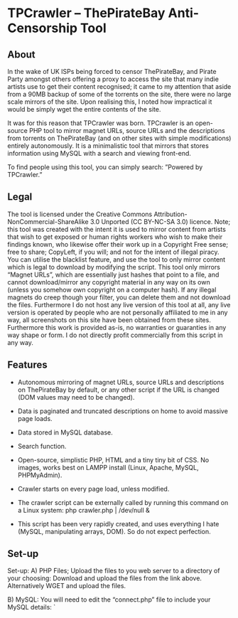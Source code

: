 # TPCrawler – ThePirateBay Anti-Censorship Tool
## About
In the wake of UK ISPs being forced to censor ThePirateBay, and Pirate Party amongst others offering a proxy to access the site that many indie artists use to get their content recognised; it came to my attention that aside from a 90MB backup of some of the torrents on the site, there were no large scale mirrors of the site. Upon realising this, I noted how impractical it would be simply wget the entire contents of the site.

It was for this reason that TPCrawler was born. TPCrawler is an open-source PHP tool to mirror magnet URLs, source URLs and the descriptions from torrents on ThePirateBay (and on other sites with simple modifications) entirely autonomously. It is a minimalistic tool that mirrors that stores information using MySQL with a search and viewing front-end.

To find people using this tool, you can simply search: ”Powered by TPCrawler.”

## Legal
The tool is licensed under the Creative Commons Attribution-NonCommercial-ShareAlike 3.0 Unported (CC BY-NC-SA 3.0) licence. Note; this tool was created with the intent it is used to mirror content from artists that wish to get exposed or human rights workers who wish to make their findings known, who likewise offer their work up in a Copyright Free sense; free to share; CopyLeft, if you will; and not for the intent of illegal piracy. You can utilise the blacklist feature, and use the tool to only mirror content which is legal to download by modifying the script. This tool only mirrors “Magnet URLs”, which are essentially just hashes that point to a file, and cannot download/mirror any copyright material in any way on its own (unless you somehow own copyright on a computer hash). If any illegal magnets do creep though your filter, you can delete them and not download the files. Furthermore I do not host any live version of this tool at all, any live version is operated by people who are not personally affiliated to me in any way, all screenshots on this site have been obtained from these sites. Furthermore this work is provided as-is, no warranties or guaranties in any way shape or form. I do not directly profit commercially from this script in any way.

## Features

* Autonomous mirroring of magnet URLs, source URLs and descriptions on ThePirateBay by default, or any other script if the URL is changed (DOM values may need to be changed).
* Data is paginated and truncated descriptions on home to avoid massive page loads.
* Data stored in MySQL database.
* Search function.
* Open-source, simplistic PHP, HTML and a tiny tiny bit of CSS. No images, works best on LAMPP install (Linux, Apache, MySQL, PHPMyAdmin).
* Crawler starts on every page load, unless modified.
* The crawler script can be externally called by running this command on a Linux system: php crawler.php | /dev/null &

* This script has been very rapidly created, and uses everything I hate (MySQL, manipulating arrays, DOM). So do not expect perfection.

## Set-up
Set-up:
A) PHP Files; Upload the files to you web server to a directory of your choosing:
Download and upload the files from the link above. Alternatively WGET and upload the files.

B) MySQL:
You will need to edit the “connect.php” file to include your MySQL details:
`
<?php
/* Database config */

$db_host        = 'localhost'; // In most cases you should leave this alone.
$db_user        = 'root'; // MySQL username.
$db_pass        = ''; // MySQL password.
$db_database    = 'tpcrawler'; // MySQL database name.

/* End config */

$link = mysql_connect($db_host,$db_user,$db_pass) or die('Unable to establish a DB connection');

mysql_select_db($db_database,$link);
mysql_query("SET NAMES UTF8");/* Database config */
`
C) Simply open your web browser and go to www.yourdomain.com/tpcrawlerdirectory/crawler.php; changing the directory and domain name to your choosing.

To run the mirroring, even when no one is connected to the site, on a Linux server run this command: php /directory/to/crawler.php | /dev/null &

D) Browse:
Go to the web page where you have installed TPCrawler and you can browse what the script has mirrored!

## Old History (before move to GitHub)
History:
**V0.1 Alpha – 6/5/2012**

Initial release.

**V0.2 Alpha – 6/5/2012**

“Go to page” fix released.

**V0.3 Alpha – 7/5/2012**

Fixed page number count.
Added version count.

**V0.4 Alpha – 12/05/2012**

Reported issue of crawler stopping after navigation off the page has been fixed.

No more annoying, constantly loading iframe! :)
